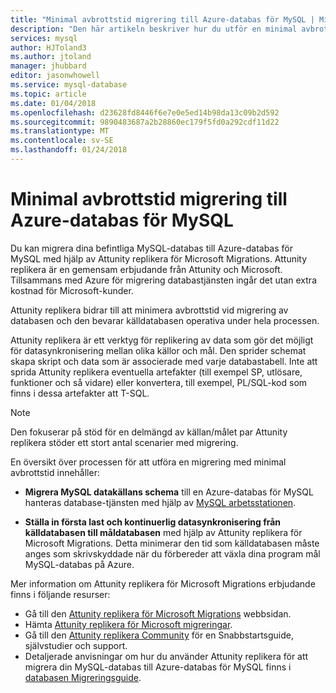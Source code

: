 ```yaml
---
title: "Minimal avbrottstid migrering till Azure-databas för MySQL | Microsoft Docs"
description: "Den här artikeln beskriver hur du utför en minimal avbrottstid migrering av en MySQL-databas till Azure-databas för MySQL och hur du ställer in första last och kontinuerlig datasynkronisering från källdatabasen till måldatabasen med hjälp av Attunity replikera för Microsoft Migreringar."
services: mysql
author: HJToland3
ms.author: jtoland
manager: jhubbard
editor: jasonwhowell
ms.service: mysql-database
ms.topic: article
ms.date: 01/04/2018
ms.openlocfilehash: d23628fd8446f6e7e0e5ed14b98da13c09b2d592
ms.sourcegitcommit: 9890483687a2b28860ec179f5fd0a292cdf11d22
ms.translationtype: MT
ms.contentlocale: sv-SE
ms.lasthandoff: 01/24/2018
---
```

# <a name="minimal-downtime-migration-to-azure-database-for-mysql"></a>Minimal avbrottstid migrering till Azure-databas för MySQL
Du kan migrera dina befintliga MySQL-databas till Azure-databas för MySQL med hjälp av Attunity replikera för Microsoft Migrations. Attunity replikera är en gemensam erbjudande från Attunity och Microsoft. Tillsammans med Azure för migrering databastjänsten ingår det utan extra kostnad för Microsoft-kunder. 

Attunity replikera bidrar till att minimera avbrottstid vid migrering av databasen och den bevarar källdatabasen operativa under hela processen.

Attunity replikera är ett verktyg för replikering av data som gör det möjligt för datasynkronisering mellan olika källor och mål. Den sprider schemat skapa skript och data som är associerade med varje databastabell. Inte att sprida Attunity replikera eventuella artefakter (till exempel SP, utlösare, funktioner och så vidare) eller konvertera, till exempel, PL/SQL-kod som finns i dessa artefakter att T-SQL.

> [!NOTE]
> Den fokuserar på stöd för en delmängd av källan/målet par Attunity replikera stöder ett stort antal scenarier med migrering.

En översikt över processen för att utföra en migrering med minimal avbrottstid innehåller:

* **Migrera MySQL datakällans schema** till en Azure-databas för MySQL hanteras database-tjänsten med hjälp av [MySQL arbetsstationen](https://www.mysql.com/products/workbench/).

* **Ställa in första last och kontinuerlig datasynkronisering från källdatabasen till måldatabasen** med hjälp av Attunity replikera för Microsoft Migrations. Detta minimerar den tid som källdatabasen måste anges som skrivskyddade när du förbereder att växla dina program mål MySQL-databas på Azure.

Mer information om Attunity replikera för Microsoft Migrations erbjudande finns i följande resurser:
 - Gå till den [Attunity replikera för Microsoft Migrations](https://aka.ms/attunity-replicate) webbsidan.
 - Hämta [Attunity replikera för Microsoft migreringar](http://discover.attunity.com/download-replicate-microsoft-lp6657.html).
 - Gå till den [Attunity replikera Community](https://aka.ms/attunity-community) för en Snabbstartsguide, självstudier och support.
 - Detaljerade anvisningar om hur du använder Attunity replikera för att migrera din MySQL-databas till Azure-databas för MySQL finns i [databasen Migreringsguide](https://datamigration.microsoft.com/scenario/mysql-to-azuremysql).